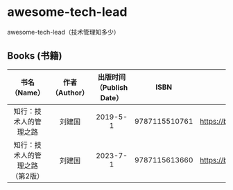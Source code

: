 # awesome-tech-lead
awesome-tech-lead（技术管理知多少）

## Books (书籍)
| 书名（Name）| 作者（Author） | 出版时间（Publish Date）| ISBN | 豆瓣链接（DouBan Link）| 豆瓣评分（DouBan Score）|
| :-----: | :----: | :----: | :----: | :----: | :----: |
| 知行：技术人的管理之路 | 刘建国 |  2019-5-1 | 9787115510761 | https://book.douban.com/subject/33463986/ | 9.3 |
| 知行：技术人的管理之路（第2版） | 刘建国 |  2023-7-1 | 9787115613660 | https://book.douban.com/subject/36474384/ | - |
